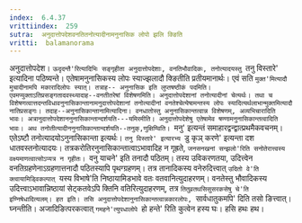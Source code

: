 ```yaml
---
index:  6.4.37
vrittiindex:  259
sutra:  अनुदात्तोपदेशवनतितनोत्यादीनामनुनासिक लोपो झलि क्ङिति
vritti:  balamanorama 
---
```


अनुदात्तोपदेश। `ऊदृदन्तै'रित्यादिभिः सङ्गृहीता अनुदात्तोपदेशाः, वनतिभौवादिकः, तनोत्यादयस्तु `तनु विस्तारे' इत्यादिना पठिष्यन्ते। एतेषामनुनासिकस्य लोपः स्याज्झलादौ क्ङितीति प्रतीयमानार्थः। एवं सति `मुक्त'मित्यादौ मुचादीनामपि मकारादिलोपः स्यात्। तत्राह-- अनुनासिक इति लुप्तषष्ठीकं पदमिति। एवमप्युक्ताऽतिप्रसङ्गतादवस्थ्यादाह--वनतीतरेषां विशेषणमिति। अनुदात्तोपदेशानां तनोत्यादीनां चेत्यर्थः। तथा च विशेषणत्वात्तदन्तविधावनुनासिकान्तानामनुदात्तोपदेशानां तनोत्यादीनां वनतेश्चेत्येषामन्तस्य लोपः स्यादित्यर्थलाभान्मुक्तमित्यादौ नातिप्रसङ्गः। तदाह--अनुनासिकान्तानामित्यादिना। वनधातोस्तु अनुनासिकान्तत्वान्न विशेषणम्, अव्यभिचारादिति भावः। अत्रानुदात्तोपदेशाननुनासिकान्तान्दर्शयति---यमिरमीति। अनुदात्तोपदेशेषु एतेषामेव षण्णामनुनासिकान्तत्वादिति भावः। अथ तनोतीत्यादीननुनासिकान्तान्दर्शयति--तनुक्,णुक्षिण्विति। `मनु' इत्यन्तं समाहारद्वन्द्वात्प्रथमैकवचनम्। एतेऽष्टौ तनोत्यादयोऽनुनासिकान्ता इत्यर्थः। `तनु विस्तारे' इत्यारभ्य `डु कृञ् करणे' इत्यन्ता दश धातवस्तनोत्यादयः। तत्रकरोतिरनुनासिकान्तात्वाऽभावादिह न गृह्रते, `जनसनखनां सन्झलो'रिति सनोतेरात्त्वस्य वक्ष्यमाणत्वात्सोऽप्यत्र न गृहीतः। `वनु याचने' इति तनादौ पठितम्। तस्य उविकरणतया, उदित्त्वेन वनतिग्रहणेनाऽग्रहणात्तनादौ पठितस्यापि पृथग्ग्रहणम्। तत्र तानादिकस्य वनेरुदित्त्वात् `उदितो वे'ति क्त्वायामिड्विकल्पात् `यस्य विभाषे'ति निष्ठायामिडभावे वतः वतवानित्युदाहरणम्। वनतेस्तु भौवादिकस्य उदित्त्वाऽभावान्निष्ठायां सेट्कतवेऽपि क्तिनि वतिरित्युदाहरणम्, तत्र `तितुव्रतथसिसुसरकसेषु चे'ति इण्निषेधादित्यलम्। हत इति। तसि अनुदात्तोपदेशानुनासिकान्तत्वान्नकारलोपः, `सार्वधातुकमपि' दिति तसो ङित्त्वात्। घ्नन्तीति। अजादिङित्परकत्वात् `गमहने'त्युपधालोपे `हो हन्ते' रिति कुत्वेन हस्य घः। हसि हथः हथ।

